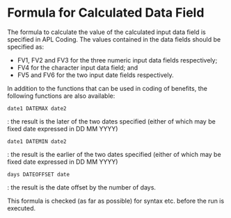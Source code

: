 # Formula for Calculated Data Field

The formula to calculate the value of the calculated input data field is
specified in APL Coding. The values contained in the data fields should
be specified as:

-   FV1, FV2 and FV3 for the three numeric input data fields
    respectively;
-   FV4 for the character input data field; and
-   FV5 and FV6 for the two input date fields respectively.

In addition to the functions that can be used in coding of benefits, the
following functions are also available:

`date1 DATEMAX date2` 

: the result is the later of the two dates specified (either of which may be fixed date expressed in DD MM YYYY)

`date1 DATEMIN date2`

: the result is the earlier of the two dates specified 
	(either of which may be fixed date expressed in DD MM YYYY)

`days DATEOFFSET date` 

: the result is the date offset by the number of days.

This formula is checked (as far as possible) for syntax etc. before the
run is executed.
